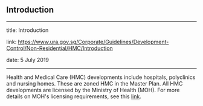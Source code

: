 ## Introduction
---
title: Introduction

link: https://www.ura.gov.sg/Corporate/Guidelines/Development-Control/Non-Residential/HMC/Introduction

date: 5 July 2019

---


Health and Medical Care (HMC) developments include hospitals, polyclinics and nursing homes. These are zoned HMC in the Master Plan. All HMC developments are licensed by the Ministry of Health (MOH). For more details on MOH's licensing requirements, see this [link](https://elis.moh.gov.sg/elis/).



